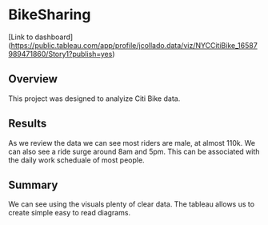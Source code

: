 # BikeSharing

[Link to dashboard] (https://public.tableau.com/app/profile/jcollado.data/viz/NYCCitiBike_16587989471860/Story1?publish=yes)

## Overview
This project was designed to analyize Citi Bike data.

## Results
As we review the data we can see most riders are male, at almost 110k. We can also see a ride surge around 8am and 5pm. This can be associated with the daily work scheduale of most people.

## Summary
We can see using the visuals plenty of clear data. The tableau allows us to create simple easy to read diagrams. 
